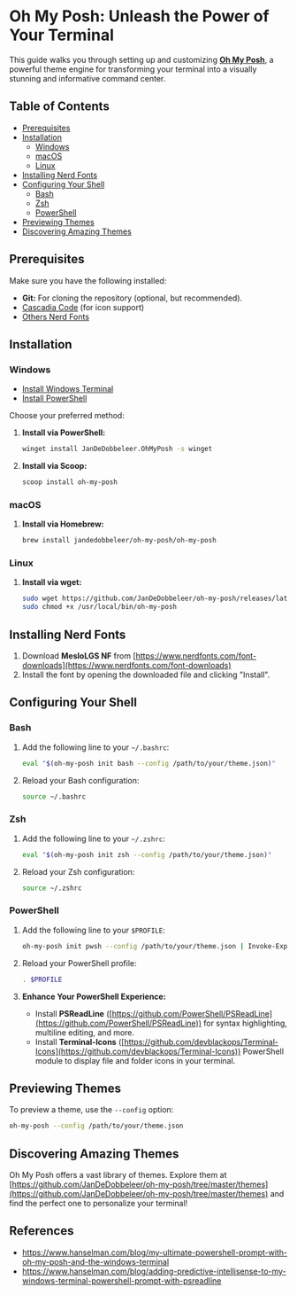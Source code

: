 # Oh My Posh: Unleash the Power of Your Terminal
This guide walks you through setting up and customizing [**Oh My Posh**](https://ohmyposh.dev/), a powerful theme engine for transforming your terminal into a visually stunning and informative command center.

## Table of Contents

- [Prerequisites](#prerequisites)
- [Installation](#installation)
  - [Windows](#windows)
  - [macOS](#macos)
  - [Linux](#linux)
- [Installing Nerd Fonts](#installing-nerd-fonts)
- [Configuring Your Shell](#configuring-your-shell)
  - [Bash](#bash)
  - [Zsh](#zsh)
  - [PowerShell](#powershell)
- [Previewing Themes](#previewing-themes)
- [Discovering Amazing Themes](#discovering-amazing-themes)
   
## Prerequisites

Make sure you have the following installed:
  
- **Git:** For cloning the repository (optional, but recommended).
- [Cascadia Code](https://github.com/microsoft/cascadia-code/releases) (for icon support)
- [Others Nerd Fonts](https://www.nerdfonts.com/font-downloads)


## Installation

### Windows
- [Install Windows Terminal](https://learn.microsoft.com/en-us/windows/terminal/install)
- [Install PowerShell](https://github.com/PowerShell/PowerShell/releases)

Choose your preferred method:

1. **Install via PowerShell:**

    ```sh
    winget install JanDeDobbeleer.OhMyPosh -s winget
    ```

2. **Install via Scoop:**

    ```sh
    scoop install oh-my-posh
    ```

### macOS

1. **Install via Homebrew:**

    ```sh
    brew install jandedobbeleer/oh-my-posh/oh-my-posh  

### Linux

1. **Install via wget:**

    ```sh
    sudo wget https://github.com/JanDeDobbeleer/oh-my-posh/releases/latest/download/posh-linux-amd64 -O /usr/local/bin/oh-my-posh
    sudo chmod +x /usr/local/bin/oh-my-posh
    ```
## Installing Nerd Fonts

1. Download **MesloLGS NF** from [https://www.nerdfonts.com/font-downloads](https://www.nerdfonts.com/font-downloads)
2. Install the font by opening the downloaded file and clicking "Install".

## Configuring Your Shell

### Bash

1. Add the following line to your `~/.bashrc`:

    ```sh
    eval "$(oh-my-posh init bash --config /path/to/your/theme.json)"
    ```

2. Reload your Bash configuration:

    ```sh
    source ~/.bashrc
    ```

### Zsh

1. Add the following line to your `~/.zshrc`:

    ```sh
    eval "$(oh-my-posh init zsh --config /path/to/your/theme.json)"
    ```

2. Reload your Zsh configuration:

    ```sh
    source ~/.zshrc
    ```

### PowerShell

1. Add the following line to your `$PROFILE`:

    ```sh
    oh-my-posh init pwsh --config /path/to/your/theme.json | Invoke-Expression
    ```

2. Reload your PowerShell profile:

    ```sh
    . $PROFILE
    ```

3. **Enhance Your PowerShell Experience:**

   * Install **PSReadLine** ([https://github.com/PowerShell/PSReadLine](https://github.com/PowerShell/PSReadLine)) for syntax highlighting, multiline editing, and more.
   * Install **Terminal-Icons** ([https://github.com/devblackops/Terminal-Icons](https://github.com/devblackops/Terminal-Icons)) PowerShell module to display file and folder icons in your terminal.

## Previewing Themes

To preview a theme, use the `--config` option:

```sh
oh-my-posh --config /path/to/your/theme.json
```
## Discovering Amazing Themes

Oh My Posh offers a vast library of themes. Explore them at [https://github.com/JanDeDobbeleer/oh-my-posh/tree/master/themes](https://github.com/JanDeDobbeleer/oh-my-posh/tree/master/themes) and find the perfect one to personalize your terminal!

## References

- https://www.hanselman.com/blog/my-ultimate-powershell-prompt-with-oh-my-posh-and-the-windows-terminal
- https://www.hanselman.com/blog/adding-predictive-intellisense-to-my-windows-terminal-powershell-prompt-with-psreadline
